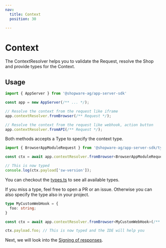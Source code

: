 ```yaml
---
nav:
  title: Context
  position: 30

---
```


# Context

The ContextResolver helps you to validate the Request, resolve the Shop and provide types for the Context.

## Usage

```javascript
import { AppServer } from '@shopware-ag/app-server-sdk'

const app = new AppServer(/** ... */);

// Resolve the context from the request like iframe
app.contextResolver.fromBrowser(/** Request */);

// Resolve the context from the request like webhook, action button
app.contextResolver.fromAPI(/** Request */);
```

Both methods accepts a Type to specify the context type.

```ts
import { BrowserAppModuleRequest } from '@shopware-ag/app-server-sdk/types'

const ctx = await app.contextResolver.fromBrowser<BrowserAppModuleRequest>(/** Request */);

// This is now typed
console.log(ctx.payload['sw-version']);
```

You can checkout the [types.ts](https://github.com/shopware/app-sdk-js/blob/main/src/types.ts) to see all available types.

If you miss a type, feel free to open a PR or an issue. Otherwise you can also specify the type also in your project.

```ts
type MyCustomWebHook = {
  foo: string;
}

const ctx = await app.contextResolver.fromBrowser<MyCustomWebHook>(/** Request */);

ctx.payload.foo; // This is now typed and the IDE will help you
```

Next, we will look into the [Signing of responses](./04-signing).
